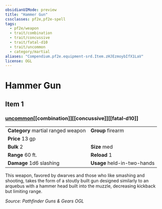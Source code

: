 ```yaml
---
obsidianUIMode: preview
title: "Hammer Gun"
cssclasses: pf2e,pf2e-spell
tags:
  - pf2e/weapon
  - trait/combination
  - trait/concussive
  - trait/fatal-d10
  - trait/uncommon
  - category/martial
aliases: "Compendium.pf2e.equipment-srd.Item.zHJEzmoybIfX1LaV"
license: OGL
---
```

# Hammer Gun
## Item 1
### [uncommon](uncommon "Uncommon Rarity Trait")[[combination]][[concussive]][[fatal-d10]]

|  |  |
| -- | -- |
| **Category** martial ranged weapon | **Group** firearm |
| **Price** 13 gp |  |
| **Bulk** 2 | **Size** med |
|**Range** 60 ft.| **Reload** 1|
| **Damage** 1d6 slashing  | **Usage** held-in-two-hands |



This weapon, favored by dwarves and those who like smashing and shooting, takes the form of a stoutly built gun designed similarly to an arquebus with a hammer head built into the muzzle, decreasing kickback but limiting range.

*Source: Pathfinder Guns & Gears*
*OGL*